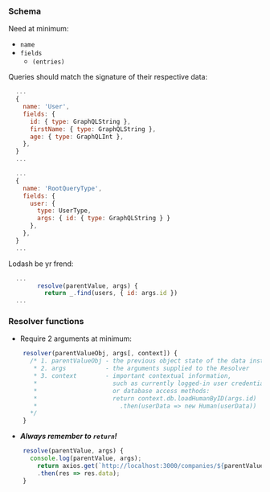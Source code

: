 ### Schema
Need at minimum:
- `name`
- `fields`
  - `(entries)`

Queries should match the signature of their respective data:
```js
  ...
  {
    name: 'User',
    fields: {
      id: { type: GraphQLString },
      firstName: { type: GraphQLString },
      age: { type: GraphQLInt },
    },
  }
  ...
```

```js
  ...
  {
    name: 'RootQueryType',
    fields: {
      user: {
        type: UserType,
        args: { id: { type: GraphQLString } }
      },
    },
  }
  ...
```

Lodash be yr frend:
```js
  ...
        resolve(parentValue, args) {
          return _.find(users, { id: args.id })
  ...
```

### Resolver functions

- Require 2 arguments at minimum:
```js
    resolver(parentValueObj, args[, context]) {
      /* 1. parentValueObj - the previous object state of the data instance
       * 2. args           - the arguments supplied to the Resolver
       * 3. context        - important contextual information,
       *                     such as currently logged-in user credentials
       *                     or database access methods:
       *                     return context.db.loadHumanByID(args.id)
       *                       .then(userData => new Human(userData))
      */
    }
```

- ***Always remember to `return`!***

```js
    resolve(parentValue, args) {
      console.log(parentValue, args);
        return axios.get(`http://localhost:3000/companies/${parentValue.companyId}`)
        .then(res => res.data);
    }
```
